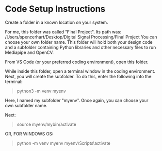 # Code Setup Instructions

Create a folder in a known location on your system.

For me, this folder was called "Final Project". Its path was: /Users/spencerhart/Desktop/Digital Signal Processing/Final Project
You can choose your own folder name. This folder will hold both your design code and a subfolder containing Python libraries and other necessary files to run Mediapipe and OpenCV.

From VS Code (or your preferred coding environment), open this folder.

While inside this folder, open a terminal window in the coding environment. Next, you will create the subfolder. To do this, enter the following into the terminal:

> python3 -m venv myenv

Here, I named my subfolder "myenv". Once again, you can choose your own subfolder name.

Next:

> source myenv/mybin/activate






OR, FOR WINDOWS OS: 
> python -m venv myenv
> myenv\Scripts\activate
